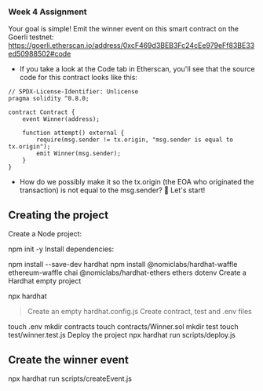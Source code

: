 ### Week 4 Assignment
Your goal is simple! Emit the winner event on this smart contract on the Goerli testnet: https://goerli.etherscan.io/address/0xcF469d3BEB3Fc24cEe979eFf83BE33ed50988502#code

- If you take a look at the Code tab in Etherscan, you'll see that the source code for this contract looks like this:
```
// SPDX-License-Identifier: Unlicense
pragma solidity ^0.8.0;

contract Contract {
    event Winner(address);

    function attempt() external {
        require(msg.sender != tx.origin, "msg.sender is equal to tx.origin");
        emit Winner(msg.sender);
    }
}
```
- How do we possibly make it so the tx.origin (the EOA who originated the transaction) is not equal to the msg.sender? 🤔 Let's start!

## Creating the project
Create a Node project:

npm init -y
Install dependencies:

npm install --save-dev hardhat
npm install @nomiclabs/hardhat-waffle ethereum-waffle chai @nomiclabs/hardhat-ethers ethers dotenv
Create a Hardhat empty project

npx hardhat
> Create an empty hardhat.config.js
Create contract, test and .env files

touch .env
mkdir contracts
touch contracts/Winner.sol
mkdir test
touch test/winner.test.js
Deploy the project
npx hardhat run scripts/deploy.js

## Create the winner event
npx hardhat run scripts/createEvent.js
